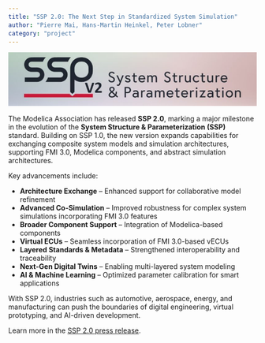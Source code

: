 ```yaml
---
title: "SSP 2.0: The Next Step in Standardized System Simulation"
author: "Pierre Mai, Hans-Martin Heinkel, Peter Lobner"
category: "project"
---
```


![SSP 2.0: The Next Step in Standardized System Simulation](ssp_2-0.jpg)

The Modelica Association has released **SSP 2.0**, marking a major milestone in the evolution of the **System Structure & Parameterization (SSP)** standard. Building on SSP 1.0, the new version expands capabilities for exchanging composite system models and simulation architectures, supporting FMI 3.0, Modelica components, and abstract simulation architectures.

Key advancements include:
- **Architecture Exchange** – Enhanced support for collaborative model refinement
- **Advanced Co-Simulation** – Improved robustness for complex system simulations incorporating FMI 3.0 features
- **Broader Component Support** – Integration of Modelica-based components
- **Virtual ECUs** – Seamless incorporation of FMI 3.0-based vECUs
- **Layered Standards & Metadata** – Strengthened interoperability and traceability
- **Next-Gen Digital Twins** – Enabling multi-layered system modeling
- **AI & Machine Learning** – Optimized parameter calibration for smart applications

With SSP 2.0, industries such as automotive, aerospace, energy, and manufacturing can push the boundaries of digital engineering, virtual prototyping, and AI-driven development. 

Learn more in the [SSP 2.0 press release](https://ssp-standard.org/news/2024-12-20-ssp-2-0-release/).
